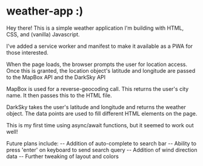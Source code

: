 # weather-app :)

Hey there! This is a simple weather application I'm building with HTML, CSS, and (vanilla) Javascript.

I've added a service worker and manifest to make it available as a PWA for those interested.

When the page loads, the browser prompts the user for location access. Once this is granted, the location object's latitude and longitude are passed to the MapBox API and the DarkSky API 

MapBox is used for a reverse-geocoding call. This returns the user's city name. It then passes this to the HTML file. 

DarkSky takes the user's latitude and longitude and returns the weather object. The data points are used to fill different HTML elements on the page.

This is my first time using async/await functions, but it seemed to work out well!

Future plans include:
-- Addition of auto-complete to search bar
-- Ability to press 'enter' on keyboard to send search query
-- Addition of wind direction data
-- Further tweaking of layout and colors
